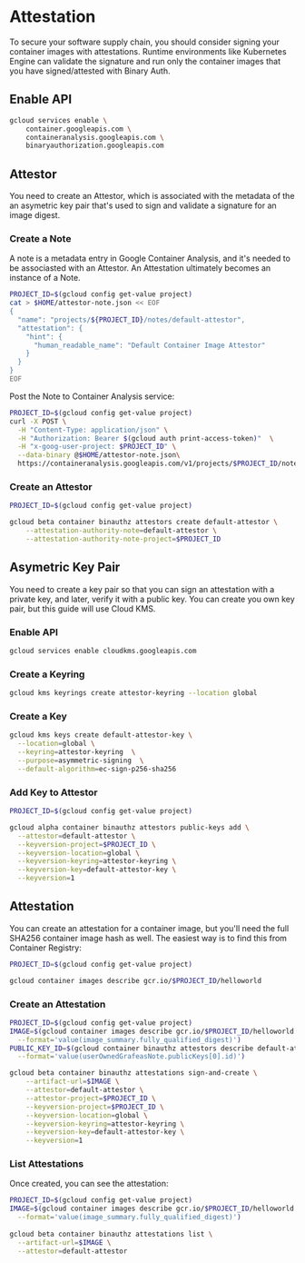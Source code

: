 # Attestation

To secure your software supply chain, you should consider signing your container images with attestations. Runtime environments like Kubernetes Engine can validate the signature and run only the container images that you have signed/attested with Binary Auth.

## Enable API

```bash
gcloud services enable \
    container.googleapis.com \
    containeranalysis.googleapis.com \
    binaryauthorization.googleapis.com
```

## Attestor

You need to create an Attestor, which is associated with the metadata of the an asymetric key pair that's used to sign and validate a signature for an image digest.

### Create a Note

A note is a metadata entry in Google Container Analysis, and it's needed to be associasted with an Attestor. An Attestation ultimately becomes an instance of a Note. 

```bash
PROJECT_ID=$(gcloud config get-value project)
cat > $HOME/attestor-note.json << EOF
{
  "name": "projects/${PROJECT_ID}/notes/default-attestor",
  "attestation": {
    "hint": {
      "human_readable_name": "Default Container Image Attestor"
    }
  }
}
EOF
```

Post the Note to Container Analysis service:

```bash
PROJECT_ID=$(gcloud config get-value project)
curl -X POST \
  -H "Content-Type: application/json" \
  -H "Authorization: Bearer $(gcloud auth print-access-token)"  \
  -H "x-goog-user-project: $PROJECT_ID" \
  --data-binary @$HOME/attestor-note.json\
  https://containeranalysis.googleapis.com/v1/projects/$PROJECT_ID/notes/?noteId=default-attestor
```

### Create an Attestor

```bash
PROJECT_ID=$(gcloud config get-value project)

gcloud beta container binauthz attestors create default-attestor \
    --attestation-authority-note=default-attestor \
    --attestation-authority-note-project=$PROJECT_ID
```

## Asymetric Key Pair

You need to create a key pair so that you can sign an attestation with a private key, and later, verify it with a public key. You can create you own key pair, but this guide will use Cloud KMS.

### Enable API

```bash
gcloud services enable cloudkms.googleapis.com
```

### Create a Keyring

```bash
gcloud kms keyrings create attestor-keyring --location global
```

### Create a Key

```bash
gcloud kms keys create default-attestor-key \
  --location=global \
  --keyring=attestor-keyring  \
  --purpose=asymmetric-signing  \
  --default-algorithm=ec-sign-p256-sha256
```

### Add Key to Attestor

```bash
PROJECT_ID=$(gcloud config get-value project)

gcloud alpha container binauthz attestors public-keys add \
  --attestor=default-attestor \
  --keyversion-project=$PROJECT_ID \
  --keyversion-location=global \
  --keyversion-keyring=attestor-keyring \
  --keyversion-key=default-attestor-key \
  --keyversion=1
```

## Attestation

You can create an attestation for a container image, but you'll need the full SHA256 container image hash as well. The easiest way is to find this from Container Registry:

```bash
PROJECT_ID=$(gcloud config get-value project)

gcloud container images describe gcr.io/$PROJECT_ID/helloworld
```

### Create an Attestation

```bash
PROJECT_ID=$(gcloud config get-value project)
IMAGE=$(gcloud container images describe gcr.io/$PROJECT_ID/helloworld \
  --format='value(image_summary.fully_qualified_digest)')
PUBLIC_KEY_ID=$(gcloud container binauthz attestors describe default-attestor \
  --format='value(userOwnedGrafeasNote.publicKeys[0].id)')

gcloud beta container binauthz attestations sign-and-create \
    --artifact-url=$IMAGE \
    --attestor=default-attestor \
    --attestor-project=$PROJECT_ID \
    --keyversion-project=$PROJECT_ID \
    --keyversion-location=global \
    --keyversion-keyring=attestor-keyring \
    --keyversion-key=default-attestor-key \
    --keyversion=1
```

### List Attestations

Once created, you can see the attestation:

```bash
PROJECT_ID=$(gcloud config get-value project)
IMAGE=$(gcloud container images describe gcr.io/$PROJECT_ID/helloworld \
  --format='value(image_summary.fully_qualified_digest)')
  
gcloud beta container binauthz attestations list \
  --artifact-url=$IMAGE \
  --attestor=default-attestor
```

